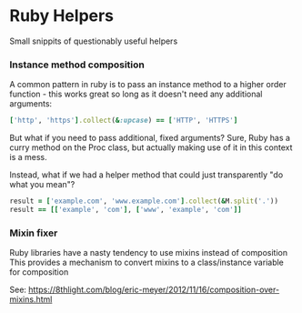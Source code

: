 # Ruby Helpers

Small snippits of questionably useful helpers

### Instance method composition

A common pattern in ruby is to pass an instance method to a higher order
function - this works great so long as it doesn't need any additional arguments:

```ruby
['http', 'https'].collect(&:upcase) == ['HTTP', 'HTTPS']
```

But what if you need to pass additional, fixed arguments? Sure, Ruby has a curry
method on the Proc class, but actually making use of it in this context is a mess.

Instead, what if we had a helper method that could just transparently "do what you mean"?

```ruby
result = ['example.com', 'www.example.com'].collect(&M.split('.'))
result == [['example', 'com'], ['www', 'example', 'com']]
```

### Mixin fixer

Ruby libraries have a nasty tendency to use mixins instead of composition
This provides a mechanism to convert mixins to a class/instance variable for composition

See: https://8thlight.com/blog/eric-meyer/2012/11/16/composition-over-mixins.html

